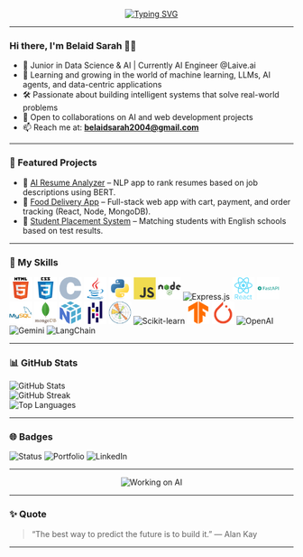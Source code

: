 <!-- BANNIÈRE AVEC TYPING EFFECT -->
<p align="center">
  <a href="https://github.com/belaid-sarah">
    <img src="https://readme-typing-svg.demolab.com?font=Fira+Code&duration=4000&pause=1000&color=58A6FF&center=true&vCenter=true&multiline=true&width=700&height=100&lines=👋+Hi+I'm+Sarah+Belaid;AI+Engineer+%7C+Data+Scientist+%7C+Web+Developer;Passionate+about+AI+%2B+LLMs+%2B+Data" alt="Typing SVG" />
  </a>
</p>

---

### Hi there, I'm Belaid Sarah 👩‍💻

- 🧠 Junior in Data Science & AI | Currently AI Engineer @Laive.ai  
- 🌱 Learning and growing in the world of machine learning, LLMs, AI agents, and data-centric applications  
- 🛠️ Passionate about building intelligent systems that solve real-world problems  
- 🤝 Open to collaborations on AI and web development projects  
- 📫 Reach me at: **belaidsarah2004@gmail.com**

---

### 🚀 Featured Projects

- 🧠 [AI Resume Analyzer](https://github.com/username/project1) – NLP app to rank resumes based on job descriptions using BERT.
- 🍔 [Food Delivery App](https://github.com/username/food-delivery) – Full-stack web app with cart, payment, and order tracking (React, Node, MongoDB).
- 🧪 [Student Placement System](https://github.com/username/project3) – Matching students with English schools based on test results.

---

<h3 align="left">🧠 My Skills</h3>

<p align="left"> 
  <!-- Web & Programming -->
  <img src="https://raw.githubusercontent.com/devicons/devicon/master/icons/html5/html5-original-wordmark.svg" alt="HTML5" width="40" height="40"/>
  <img src="https://raw.githubusercontent.com/devicons/devicon/master/icons/css3/css3-original-wordmark.svg" alt="CSS3" width="40" height="40"/>
  <img src="https://raw.githubusercontent.com/devicons/devicon/master/icons/c/c-original.svg" alt="C" width="40" height="40"/>
  <img src="https://raw.githubusercontent.com/devicons/devicon/master/icons/java/java-original.svg" alt="Java" width="40" height="40"/>
  <img src="https://raw.githubusercontent.com/devicons/devicon/master/icons/python/python-original.svg" alt="Python" width="40" height="40"/>
  <img src="https://raw.githubusercontent.com/devicons/devicon/master/icons/javascript/javascript-original.svg" alt="JavaScript" width="40" height="40"/>
  <img src="https://raw.githubusercontent.com/devicons/devicon/master/icons/nodejs/nodejs-original-wordmark.svg" alt="Node.js" width="40" height="40"/>
  <img src="https://www.vectorlogo.zone/logos/expressjs/expressjs-icon.svg" alt="Express.js" width="40" height="40"/>
  <img src="https://raw.githubusercontent.com/devicons/devicon/master/icons/react/react-original-wordmark.svg" alt="React" width="40" height="40"/>
  <img src="https://raw.githubusercontent.com/devicons/devicon/master/icons/fastapi/fastapi-original-wordmark.svg" alt="FastAPI" width="40" height="40"/>
  <img src="https://raw.githubusercontent.com/devicons/devicon/master/icons/mysql/mysql-original-wordmark.svg" alt="MySQL" width="40" height="40"/>
  <img src="https://raw.githubusercontent.com/devicons/devicon/master/icons/mongodb/mongodb-original-wordmark.svg" alt="MongoDB" width="40" height="40"/>

  <!-- Data Science & AI -->
  <img src="https://raw.githubusercontent.com/devicons/devicon/master/icons/numpy/numpy-original.svg" alt="NumPy" width="40" height="40"/>
  <img src="https://raw.githubusercontent.com/devicons/devicon/master/icons/pandas/pandas-original.svg" alt="Pandas" width="40" height="40"/>
  <img src="https://raw.githubusercontent.com/devicons/devicon/master/icons/matplotlib/matplotlib-original.svg" alt="Matplotlib" width="40" height="40"/>
  <img src="https://scikit-learn.org/stable/_static/scikit-learn-logo-small.png" alt="Scikit-learn" width="40" height="40"/>
  <img src="https://raw.githubusercontent.com/devicons/devicon/master/icons/tensorflow/tensorflow-original.svg" alt="TensorFlow" width="40" height="40"/>
  <img src="https://raw.githubusercontent.com/devicons/devicon/master/icons/pytorch/pytorch-original.svg" alt="PyTorch" width="40" height="40"/>

  <!-- AI Ecosystem -->
  <img src="https://upload.wikimedia.org/wikipedia/commons/0/04/ChatGPT_logo.svg" alt="OpenAI" width="40" height="40"/>
  <img src="https://upload.wikimedia.org/wikipedia/commons/thumb/d/d9/Gemini_logo.svg/120px-Gemini_logo.svg.png" alt="Gemini" width="40" height="40"/>
  <img src="https://avatars.githubusercontent.com/u/139895814?s=200&v=4" alt="LangChain" width="40" height="40"/>
</p>

---

### 📊 GitHub Stats

<p align="left">
  <img src="https://github-readme-stats.vercel.app/api?username=belaid-sarah&theme=dark&hide_border=false&include_all_commits=true&count_private=true" alt="GitHub Stats"/>
  <br/>
  <img src="https://github-readme-streak-stats.herokuapp.com/?user=belaid-sarah&theme=dark&hide_border=false" alt="GitHub Streak"/>
  <br/>
  <img src="https://github-readme-stats.vercel.app/api/top-langs/?username=belaid-sarah&theme=dark&hide_border=false&include_all_commits=false&count_private=true&layout=compact" alt="Top Languages"/>
</p>

---

### 🌐 Badges

![Status](https://img.shields.io/badge/Actively%20Learning-LLMs%20%7C%20AI%20Agents-blue)
![Portfolio](https://img.shields.io/badge/Portfolio-Coming%20Soon-orange?style=flat&logo=google-chrome&logoColor=white)
![LinkedIn](https://img.shields.io/badge/LinkedIn-Sarah%20Belaid-blue?logo=linkedin&logoColor=white&link=https://www.linkedin.com/in/your-link/)

---

<p align="center">
  <img src="https://media.giphy.com/media/qgQUggAC3Pfv687qPC/giphy.gif" width="400" alt="Working on AI" />
</p>

---

### ✨ Quote

> “The best way to predict the future is to build it.” — Alan Kay

---

